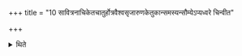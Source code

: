+++
title = "10 सावित्रनाचिकेतचातुर्होत्रवैश्वसृजारुणकेतुकान्समस्यन्सौम्येऽप्यध्वरे चिन्वीत"

+++

<details><summary>थिते</summary>

सावित्रनाचिकेतचातुर्होत्रवैश्वसृजारुणकेतुकान्समस्यन्सौम्येऽप्यध्वरे चिन्वीत १०
</details>
